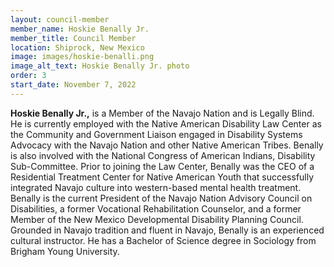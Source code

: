 ```yaml
---
layout: council-member
member_name: Hoskie Benally Jr.
member_title: Council Member
location: Shiprock, New Mexico
image: images/hoskie-benalli.png
image_alt_text: Hoskie Benally Jr. photo
order: 3
start_date: November 7, 2022
---
```

**Hoskie Benally Jr.,** is a Member of the Navajo Nation and is Legally Blind. He is currently employed with the Native American Disability Law Center as the Community and Government Liaison engaged in Disability Systems Advocacy with the Navajo Nation and other Native American Tribes. Benally is also involved with the National Congress of American Indians, Disability Sub-Committee. Prior to joining the Law Center, Benally was the CEO of a Residential Treatment Center for Native American Youth that successfully integrated Navajo culture into western-based mental health treatment. Benally is the current President of the Navajo Nation Advisory Council on Disabilities, a former Vocational Rehabilitation Counselor, and a former Member of the New Mexico Developmental Disability Planning Council. Grounded in Navajo tradition and fluent in Navajo, Benally is an experienced cultural instructor. He has a Bachelor of Science degree in Sociology from Brigham Young University.